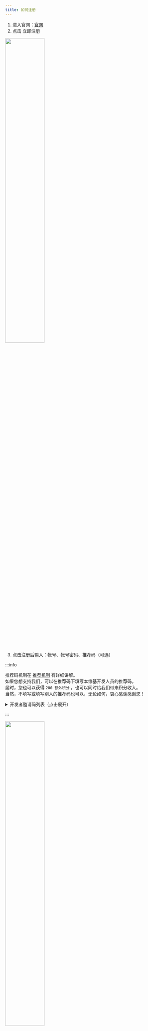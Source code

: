 ```yaml
---
title: 如何注册
---
```

 
1. 进入官网：[官网](https://simpfun.cn)    
2. 点击 立即注册  

<img src="/img/pages/Register-1.png" width="50%" />

3. 点击注册后输入：帐号、帐号密码、推荐码（可选）  

:::info

推荐码机制在 [推荐机制](/docs/sfe4/recommend) 有详细讲解。  
如果您想支持我们，可以在推荐码下填写本维基开发人员的推荐码。  
届时，您也可以获得 `200 额外积分` ，也可以同时给我们带来积分收入。  
当然，不填写或填写别人的推荐码也可以，无论如何，衷心感谢感谢您！

<details>
  <summary>
    开发者邀请码列表（点击展开）
  </summary>

- 曾小皮-ZengXiaoPi `1300270` `网页搭建，JE教程和大多数教程`

- ~~群里指点江山的~~Twelve_eight `1301180` `部分教程` ~~and斥巨资9r购置短域名~~

- ~~不能干的~~能干辉 `1300361` `你做了什么来着`

- ~~sfe老用户~~剑舜 `1301726` `手机SFTP教程`

- ideafox `1302636` `rw-hps教程`

- ~~笨蛋~~`1332029` `添加了寻找插件的站点`

- 岚天呀 `1311554` `部分基岩版文档`

~~再不开放邀请码我要没饭吃了（曾小皮如是说）~~

</details>

:::

<img src="/img/pages/Register-2.png" width="50%" />

4. 注册后进入微信小程序`简幻欢`，**准确无误地**输入您的微信号，然后**支付一元**即可绑定微信。绑定后，您就可以使用简幻欢的服务了。  

<img src="/img/pages/Register-3.png" width="50%" />
